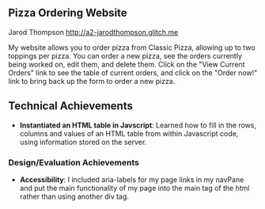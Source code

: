 ## Pizza Ordering Website
Jarod Thompson
http://a2-jarodthompson.glitch.me

My website allows you to order pizza from Classic Pizza, allowing up to two toppings per pizza. 
You can order a new pizza, see the orders currently being worked on, edit them, and delete them.
Click on the "View Current Orders" link to see the table of current orders, and click on the "Order now!"
link to bring back up the form to order a new pizza.

## Technical Achievements
- **Instantiated an HTML table in Javscript**: Learned how to fill in the rows, columns and values of an HTML
                                               table from within Javascript code, using information stored on the server.

### Design/Evaluation Achievements
- **Accessibility**: I included aria-labels for my page links in my navPane and put the main functionality of my page
                     into the main tag of the html rather than using another div tag.
